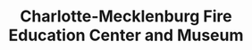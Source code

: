 ---
layout: repo
title: "Charlotte-Mecklenburg Fire Education Center and Museum"
id: 4818
permalink: repos/4818/
---